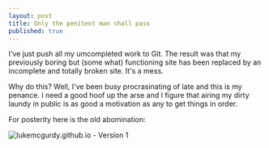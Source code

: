 ```yaml
---
layout: post
title: Only the penitent man shall pass
published: true
---
```




I've just push all my umcompleted work to Git. The result was that my previously boring but (some what) functioning site has been replaced by an incomplete and totally broken site. It's a mess.

Why do this? Well, I've been busy procrasinating of late and this is my penance. I need a good hoof up the arse and I figure that airing my dirty laundy in public is as good a motivation as any to get things in order.

For posterity here is the old abomination:

![lukemcgurdy.github.io - Version 1](http://lukemcgurdy.github.io/assets/images/site-versions/site-v1.0.jpg)

